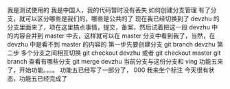 我是测试使用的
我是中国人，我的代码暂时没有丢失
如何创建分支管理
有了分支，就可以区分哪些是我们的，哪些是公共的了
现在我已经切换到了 devzhu 的分支里面来了，项在这里搞点事情，提交，备案，然后试着把这一段 devzhu 中的内容合并到 master 中去，这样就可以在 master 分支中看到我了，当然，在 devzhu 中是看不到 master 的内容的
第一步先要创建分支
git branch devzhu
第二步 多个分支之间相互切换
git checkout devzhu
或者 git checkout master
git branch 查看有哪些分支
git merge devzhu 当前分支与这份分支和 ving
功能五来了，开始功能。。。。
功能五已经写了一部分了， 000 我来坐个标注
今天很有状态，功能五已经完成了
